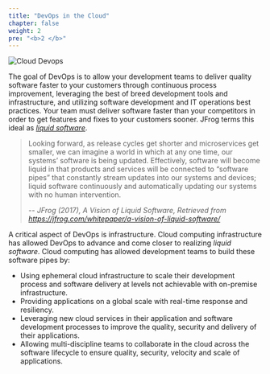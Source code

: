 ```yaml
---
title: "DevOps in the Cloud"
chapter: false
weight: 2
pre: "<b>2 </b>"
---
```


![Cloud Devops](/images/cloud-devops.png)

The goal of DevOps is to allow your development teams to deliver quality software faster to your customers through continuous process improvement, leveraging the best of breed development tools and infrastructure,  and utilizing software development and IT operations best practices. Your team must deliver software faster than your competitors in order to get features and fixes to your customers sooner. JFrog terms this ideal as _[liquid software](https://jfrog.com/whitepaper/a-vision-of-liquid-software/)_.

> Looking forward, as release cycles get shorter and microservices get smaller, we can imagine a world in which at any one time, our systems’ software is being updated. Effectively, software will become liquid in that products and services will be connected to “software pipes” that constantly stream updates into our systems and devices; liquid software continuously and automatically updating our systems with no human intervention.
>
> -- <cite>JFrog (2017), A Vision of Liquid Software, Retrieved from https://jfrog.com/whitepaper/a-vision-of-liquid-software/</cite>


A critical aspect of DevOps is infrastructure. Cloud computing infrastructure has allowed DevOps to advance and come closer to realizing _liquid software_. Cloud computing has allowed development teams to build these software pipes by:

 - Using ephemeral cloud infrastructure to scale their development process and software delivery at levels not achievable with on-premise infrastructure.
 - Providing applications on a global scale with real-time response and resiliency.
 - Leveraging new cloud services in their application and software development processes to improve the quality, security and delivery of their applications.
 - Allowing multi-discipline teams to collaborate in the cloud across the software lifecycle to ensure quality, security, velocity and scale of applications.
 
